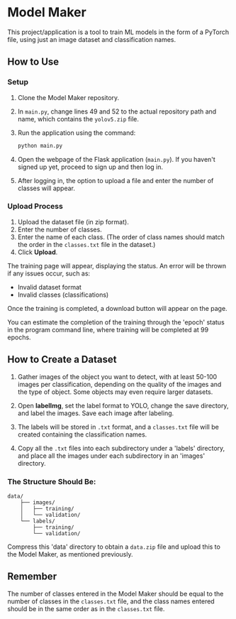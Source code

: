 # Model Maker

This project/application is a tool to train ML models in the form of a PyTorch file, using just an image dataset and classification names.

## How to Use

### Setup

1. Clone the Model Maker repository.
2. In `main.py`, change lines 49 and 52 to the actual repository path and name, which contains the `yolov5.zip` file.
3. Run the application using the command:
   ```bash
   python main.py
   ```
4. Open the webpage of the Flask application (`main.py`). If you haven't signed up yet, proceed to sign up and then log in.

5. After logging in, the option to upload a file and enter the number of classes will appear.

### Upload Process

1. Upload the dataset file (in zip format).
2. Enter the number of classes.
3. Enter the name of each class. (The order of class names should match the order in the `classes.txt` file in the dataset.)
4. Click **Upload**.

The training page will appear, displaying the status. An error will be thrown if any issues occur, such as:
- Invalid dataset format
- Invalid classes (classifications)

Once the training is completed, a download button will appear on the page. 

You can estimate the completion of the training through the 'epoch' status in the program command line, where training will be completed at 99 epochs.

## How to Create a Dataset

1. Gather images of the object you want to detect, with at least 50-100 images per classification, depending on the quality of the images and the type of object. Some objects may even require larger datasets.

2. Open **labelImg**, set the label format to YOLO, change the save directory, and label the images. Save each image after labeling.

3. The labels will be stored in `.txt` format, and a `classes.txt` file will be created containing the classification names.

4. Copy all the `.txt` files into each subdirectory under a 'labels' directory, and place all the images under each subdirectory in an 'images' directory.

### The Structure Should Be:

```
data/
    ├── images/
    │   ├── training/
    │   └── validation/
    └── labels/
        ├── training/
        └── validation/
```

Compress this 'data' directory to obtain a `data.zip` file and upload this to the Model Maker, as mentioned previously.

## Remember

The number of classes entered in the Model Maker should be equal to the number of classes in the `classes.txt` file, and the class names entered should be in the same order as in the `classes.txt` file.
